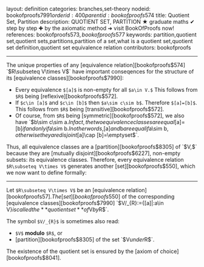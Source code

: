 layout: definition
categories: branches,set-theory
nodeid: bookofproofs$7991
orderid: 400
parentid: bookofproofs$574
title: Quotient Set, Partition
description: QUOTIENT SET, PARTITION ★ graduate maths ✔ step by step ✚ by the axiomatic method ➜ visit BookOfProofs now!
references: bookofproofs$573,bookofproofs$577
keywords: partition,quotient set,quotient sets,partitions,partition of a set,what is a quotient set,quotient set definition,quotient set equivalence relation
contributors: bookofproofs

---
The unique properties of any [equivalence relation][bookofproofs$574] `$R\subseteq V\times V$` have important conseqences for the structure of its [equivalence classes][bookofproofs$7990]:
* Every equivalence `$[a]$` is non-empty for all `$a\in V.$` This follows from `$R$` being  [reflexive][bookofproofs$572].
* If `$c\in [a]$` and `$c\in [b]$` then `$a\sim c\sim b$`. Therefore `$[a]=[b]$`. This follows from `$R$` being  [transitive][bookofproofs$572].
* Of course, from `$R$` being [symmetric][bookofproofs$572], we also have `$b\sim c\sim a$`. In fact, the two equivalence classes are equal `$[a]=[b]$` if and only if `$a\sim b.$` In other words, `$[a]$` and `$b$` are equal if `$a\sim b$`, otherwise they are disjoint `$[a]\cap [b]=\emptyset$`. 

Thus, all equivalence classes are a [partition][bookofproofs$8305] of `$V,$` because they are [mutually disjoint][bookofproofs$6227], non-empty subsets: its equivalence classes. Therefore, every equivalence relation `$R\subseteq V\times V$` generates another [set][bookofproofs$550], which we now want to define formally:

---

Let `$R\subseteq V\times V$` be an [equivalence relation][bookofproofs$57]. The [set][bookofproofs$550] of the corresponding [equivalence classes][bookofproofs$7990] `$V/_{R}:=\{[a]|:a\in V\}$` is called the **quotient set** of `$V$` by `$R$`. 

The symbol  `$V/_{R}$` is sometimes also read:

* `$V$` **modulo** `$R$`, or 
* [partition][bookofproofs$8305] of the set `$V$` under `$R$`.

The existence of the quotient set is ensured by the [axiom of choice][bookofproofs$8041].